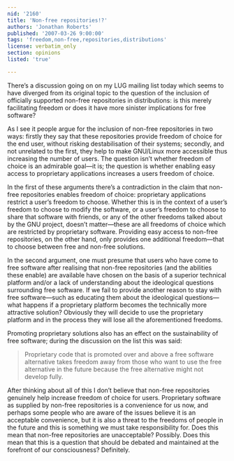 ```yaml
---
nid: '2160'
title: 'Non-free repositories!?'
authors: 'Jonathan Roberts'
published: '2007-03-26 9:00:00'
tags: 'freedom,non-free,repositories,distributions'
license: verbatim_only
section: opinions
listed: 'true'

---
```

 There’s a discussion going on on my LUG mailing list today which seems to have diverged from its original topic to the question of the inclusion of officially supported non-free repositories in distributions: is this merely facilitating freedom or does it have more sinister implications for free software?

 As I see it people argue for the inclusion of non-free repositories in two ways: firstly they say that these repositories provide freedom of choice for the end user, without risking destabilisation of their systems; secondly, and not unrelated to the first, they help to make GNU/Linux more accessible thus increasing the number of users. The question isn’t whether freedom of choice is an admirable goal—it is; the question is whether enabling easy access to proprietary applications increases a users freedom of choice.

In the first of these arguments there’s a contradiction in the claim that non-free repositories enables freedom of choice: proprietary applications restrict a user’s freedom to choose. Whether this is in the context of a user’s freedom to choose to modify the software, or a user’s freedom to choose to share that software with friends, or any of the other freedoms talked about by the GNU project, doesn’t matter—these are all freedoms of choice which are restricted by proprietary software. Providing easy access to non-free repositories, on the other hand, only provides one additional freedom—that to choose between free and non-free solutions.

In the second argument, one must presume that users who have come to free software after realising that non-free repositories (and the abilities these enable) are available have chosen on the basis of a superior technical platform and/or a lack of understanding about the ideological questions surrounding free software. If we fail to provide another reason to stay with free software—such as educating them about the ideological questions—what happens if a proprietary platform becomes the technically more attractive solution? Obviously they will decide to use the proprietary platform and in the process they will lose all the aforementioned freedoms.

Promoting proprietary solutions also has an effect on the sustainability of free software; during the discussion on the list this was said:


>Proprietary code that is promoted over and above a free software alternative takes freedom away from those who want to use the free alternative in the future because the free alternative might not develop fully.

After thinking about all of this I don’t believe that non-free repositories genuinely help increase freedom of choice for users. Proprietary software as supplied by non-free repositories is a convenience for us now, and perhaps some people who are aware of the issues believe it is an acceptable convenience, but it is also a threat to the freedoms of people in the future and this is something we must take responsibility for. Does this mean that non-free repositories are unacceptable? Possibly. Does this mean that this is a question that should be debated and maintained at the forefront of our consciousness? Definitely.


